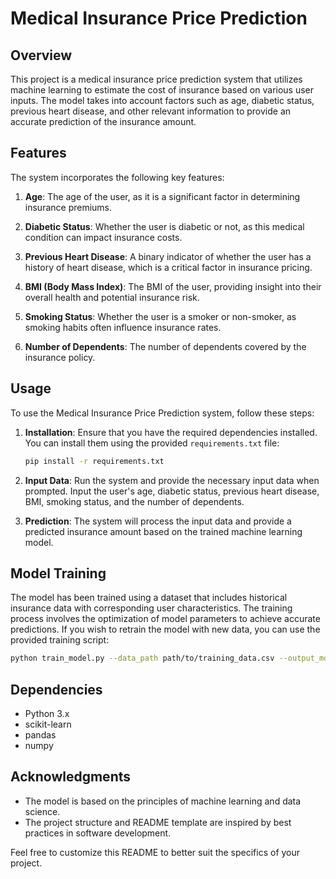 # Medical Insurance Price Prediction

## Overview

This project is a medical insurance price prediction system that utilizes machine learning to estimate the cost of insurance based on various user inputs. The model takes into account factors such as age, diabetic status, previous heart disease, and other relevant information to provide an accurate prediction of the insurance amount.

## Features

The system incorporates the following key features:

1. **Age**: The age of the user, as it is a significant factor in determining insurance premiums.

2. **Diabetic Status**: Whether the user is diabetic or not, as this medical condition can impact insurance costs.

3. **Previous Heart Disease**: A binary indicator of whether the user has a history of heart disease, which is a critical factor in insurance pricing.

4. **BMI (Body Mass Index)**: The BMI of the user, providing insight into their overall health and potential insurance risk.

5. **Smoking Status**: Whether the user is a smoker or non-smoker, as smoking habits often influence insurance rates.

6. **Number of Dependents**: The number of dependents covered by the insurance policy.

## Usage

To use the Medical Insurance Price Prediction system, follow these steps:

1. **Installation**: Ensure that you have the required dependencies installed. You can install them using the provided `requirements.txt` file:

   ```bash
   pip install -r requirements.txt
   ```

2. **Input Data**: Run the system and provide the necessary input data when prompted. Input the user's age, diabetic status, previous heart disease, BMI, smoking status, and the number of dependents.

3. **Prediction**: The system will process the input data and provide a predicted insurance amount based on the trained machine learning model.

## Model Training

The model has been trained using a dataset that includes historical insurance data with corresponding user characteristics. The training process involves the optimization of model parameters to achieve accurate predictions. If you wish to retrain the model with new data, you can use the provided training script:

```bash
python train_model.py --data_path path/to/training_data.csv --output_model_path path/to/save/model.pkl
```

## Dependencies

- Python 3.x
- scikit-learn
- pandas
- numpy


## Acknowledgments

- The model is based on the principles of machine learning and data science.
- The project structure and README template are inspired by best practices in software development.

Feel free to customize this README to better suit the specifics of your project.
